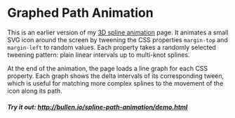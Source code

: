 # Graphed Path Animation

This is an earlier version of my [3D spline animation](https://github.com/mattbullen/3D-spline-animation) page. It animates a small SVG icon around the screen by tweening the CSS properties `margin-top` and `margin-left` to random values. Each property takes a randomly selected tweening pattern: plain linear intervals up to multi-knot splines.

At the end of the animation, the page loads a  line graph for each CSS property. Each graph shows the delta intervals of its corresponding tween, which is useful for matching more complex splines to the movement of the icon along its path.

##### Try it out: http://bullen.io/spline-path-animation/demo.html
